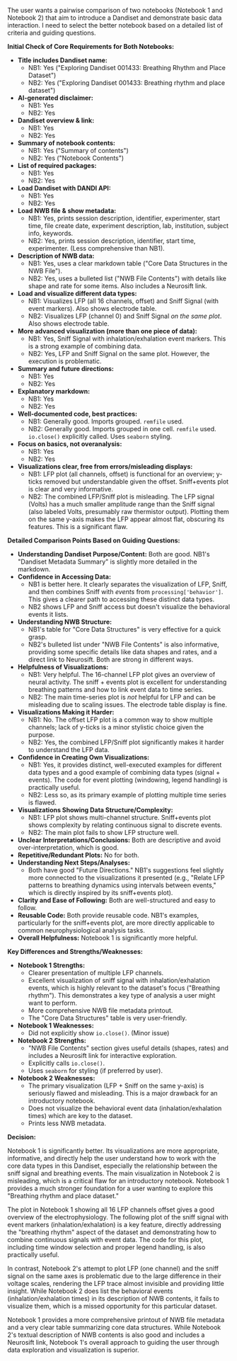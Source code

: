 The user wants a pairwise comparison of two notebooks (Notebook 1 and Notebook 2) that aim to introduce a Dandiset and demonstrate basic data interaction. I need to select the better notebook based on a detailed list of criteria and guiding questions.

**Initial Check of Core Requirements for Both Notebooks:**

*   **Title includes Dandiset name:**
    *   NB1: Yes ("Exploring Dandiset 001433: Breathing Rhythm and Place Dataset")
    *   NB2: Yes ("Exploring Dandiset 001433: Breathing rhythm and place dataset")
*   **AI-generated disclaimer:**
    *   NB1: Yes
    *   NB2: Yes
*   **Dandiset overview & link:**
    *   NB1: Yes
    *   NB2: Yes
*   **Summary of notebook contents:**
    *   NB1: Yes ("Summary of contents")
    *   NB2: Yes ("Notebook Contents")
*   **List of required packages:**
    *   NB1: Yes
    *   NB2: Yes
*   **Load Dandiset with DANDI API:**
    *   NB1: Yes
    *   NB2: Yes
*   **Load NWB file & show metadata:**
    *   NB1: Yes, prints session description, identifier, experimenter, start time, file create date, experiment description, lab, institution, subject info, keywords.
    *   NB2: Yes, prints session description, identifier, start time, experimenter. (Less comprehensive than NB1).
*   **Description of NWB data:**
    *   NB1: Yes, uses a clear markdown table ("Core Data Structures in the NWB File").
    *   NB2: Yes, uses a bulleted list ("NWB File Contents") with details like shape and rate for some items. Also includes a Neurosift link.
*   **Load and visualize different data types:**
    *   NB1: Visualizes LFP (all 16 channels, offset) and Sniff Signal (with event markers). Also shows electrode table.
    *   NB2: Visualizes LFP (channel 0) and Sniff Signal *on the same plot*. Also shows electrode table.
*   **More advanced visualization (more than one piece of data):**
    *   NB1: Yes, Sniff Signal with inhalation/exhalation event markers. This is a strong example of combining data.
    *   NB2: Yes, LFP and Sniff Signal on the same plot. However, the execution is problematic.
*   **Summary and future directions:**
    *   NB1: Yes
    *   NB2: Yes
*   **Explanatory markdown:**
    *   NB1: Yes
    *   NB2: Yes
*   **Well-documented code, best practices:**
    *   NB1: Generally good. Imports grouped. `remfile` used.
    *   NB2: Generally good. Imports grouped in one cell. `remfile` used. `io.close()` explicitly called. Uses `seaborn` styling.
*   **Focus on basics, not overanalysis:**
    *   NB1: Yes
    *   NB2: Yes
*   **Visualizations clear, free from errors/misleading displays:**
    *   NB1: LFP plot (all channels, offset) is functional for an overview; y-ticks removed but understandable given the offset. Sniff+events plot is clear and very informative.
    *   NB2: The combined LFP/Sniff plot is misleading. The LFP signal (Volts) has a much smaller amplitude range than the Sniff signal (also labeled Volts, presumably raw thermistor output). Plotting them on the same y-axis makes the LFP appear almost flat, obscuring its features. This is a significant flaw.

**Detailed Comparison Points Based on Guiding Questions:**

*   **Understanding Dandiset Purpose/Content:** Both are good. NB1's "Dandiset Metadata Summary" is slightly more detailed in the markdown.
*   **Confidence in Accessing Data:**
    *   NB1 is better here. It clearly separates the visualization of LFP, Sniff, and then combines Sniff with *events* from `processing['behavior']`. This gives a clearer path to accessing these distinct data types.
    *   NB2 shows LFP and Sniff access but doesn't visualize the behavioral events it lists.
*   **Understanding NWB Structure:**
    *   NB1's table for "Core Data Structures" is very effective for a quick grasp.
    *   NB2's bulleted list under "NWB File Contents" is also informative, providing some specific details like data shapes and rates, and a direct link to Neurosift. Both are strong in different ways.
*   **Helpfulness of Visualizations:**
    *   NB1: Very helpful. The 16-channel LFP plot gives an overview of neural activity. The sniff + events plot is excellent for understanding breathing patterns and how to link event data to time series.
    *   NB2: The main time-series plot is *not* helpful for LFP and can be misleading due to scaling issues. The electrode table display is fine.
*   **Visualizations Making it Harder:**
    *   NB1: No. The offset LFP plot is a common way to show multiple channels; lack of y-ticks is a minor stylistic choice given the purpose.
    *   NB2: Yes, the combined LFP/Sniff plot significantly makes it harder to understand the LFP data.
*   **Confidence in Creating Own Visualizations:**
    *   NB1: Yes, it provides distinct, well-executed examples for different data types and a good example of combining data types (signal + events). The code for event plotting (windowing, legend handling) is practically useful.
    *   NB2: Less so, as its primary example of plotting multiple time series is flawed.
*   **Visualizations Showing Data Structure/Complexity:**
    *   NB1: LFP plot shows multi-channel structure. Sniff+events plot shows complexity by relating continuous signal to discrete events.
    *   NB2: The main plot fails to show LFP structure well.
*   **Unclear Interpretations/Conclusions:** Both are descriptive and avoid over-interpretation, which is good.
*   **Repetitive/Redundant Plots:** No for both.
*   **Understanding Next Steps/Analyses:**
    *   Both have good "Future Directions." NB1's suggestions feel slightly more connected to the visualizations it presented (e.g., "Relate LFP patterns to breathing dynamics using intervals between events," which is directly inspired by its sniff+events plot).
*   **Clarity and Ease of Following:** Both are well-structured and easy to follow.
*   **Reusable Code:** Both provide reusable code. NB1's examples, particularly for the sniff+events plot, are more directly applicable to common neurophysiological analysis tasks.
*   **Overall Helpfulness:** Notebook 1 is significantly more helpful.

**Key Differences and Strengths/Weaknesses:**

*   **Notebook 1 Strengths:**
    *   Clearer presentation of multiple LFP channels.
    *   Excellent visualization of sniff signal with inhalation/exhalation events, which is highly relevant to the dataset's focus ("Breathing rhythm"). This demonstrates a key type of analysis a user might want to perform.
    *   More comprehensive NWB file metadata printout.
    *   The "Core Data Structures" table is very user-friendly.
*   **Notebook 1 Weaknesses:**
    *   Did not explicitly show `io.close()`. (Minor issue)
*   **Notebook 2 Strengths:**
    *   "NWB File Contents" section gives useful details (shapes, rates) and includes a Neurosift link for interactive exploration.
    *   Explicitly calls `io.close()`.
    *   Uses `seaborn` for styling (if preferred by user).
*   **Notebook 2 Weaknesses:**
    *   The primary visualization (LFP + Sniff on the same y-axis) is seriously flawed and misleading. This is a major drawback for an introductory notebook.
    *   Does not visualize the behavioral event data (inhalation/exhalation times) which are key to the dataset.
    *   Prints less NWB metadata.

**Decision:**

Notebook 1 is significantly better. Its visualizations are more appropriate, informative, and directly help the user understand how to work with the core data types in this Dandiset, especially the relationship between the sniff signal and breathing events. The main visualization in Notebook 2 is misleading, which is a critical flaw for an introductory notebook. Notebook 1 provides a much stronger foundation for a user wanting to explore this "Breathing rhythm and place dataset."

The plot in Notebook 1 showing all 16 LFP channels offset gives a good overview of the electrophysiology. The following plot of the sniff signal with event markers (inhalation/exhalation) is a key feature, directly addressing the "breathing rhythm" aspect of the dataset and demonstrating how to combine continuous signals with event data. The code for this plot, including time window selection and proper legend handling, is also practically useful.

In contrast, Notebook 2's attempt to plot LFP (one channel) and the sniff signal on the same axes is problematic due to the large difference in their voltage scales, rendering the LFP trace almost invisible and providing little insight. While Notebook 2 does list the behavioral events (inhalation/exhalation times) in its description of NWB contents, it fails to visualize them, which is a missed opportunity for this particular dataset.

Notebook 1 provides a more comprehensive printout of NWB file metadata and a very clear table summarizing core data structures. While Notebook 2's textual description of NWB contents is also good and includes a Neurosift link, Notebook 1's overall approach to guiding the user through data exploration and visualization is superior.
